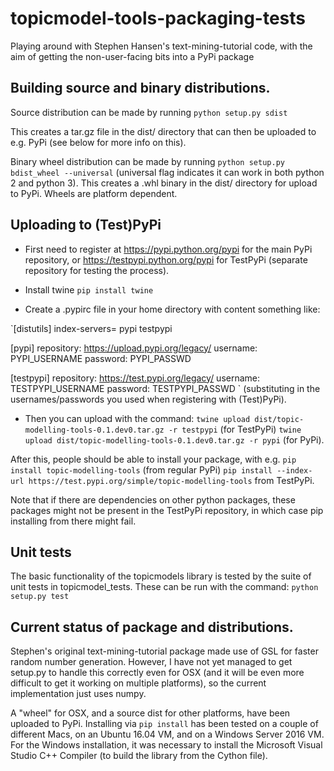 # topicmodel-tools-packaging-tests
Playing around with Stephen Hansen's text-mining-tutorial code, with the aim of getting the
non-user-facing bits into a PyPi package

## Building source and binary distributions.

Source distribution can be made by running
`python setup.py sdist`

This creates a tar.gz file in the dist/ directory that can then be uploaded to e.g. PyPi
(see below for more info on this).


Binary wheel distribution can be made by running
`python setup.py bdist_wheel --universal`
(universal flag indicates it can work in both python 2 and python 3).
This creates a .whl binary in the dist/ directory for upload to PyPi.  Wheels are platform dependent.

## Uploading to (Test)PyPi

* First need to register at https://pypi.python.org/pypi for the main PyPi repository,
or https://testpypi.python.org/pypi for TestPyPi (separate repository for testing the process).

* Install twine
`pip install twine`

* Create a .pypirc file in your home directory with content something like:

`[distutils]
index-servers=
    pypi
    testpypi


[pypi]
repository: https://upload.pypi.org/legacy/
username: PYPI_USERNAME
password: PYPI_PASSWD

[testpypi]
repository: https://test.pypi.org/legacy/
username: TESTPYPI_USERNAME
password: TESTPYPI_PASSWD
`
(substituting in the usernames/passwords you used when registering with (Test)PyPi).

* Then you can upload with the command:
`twine upload dist/topic-modelling-tools-0.1.dev0.tar.gz -r testpypi` (for TestPyPi)
`twine upload dist/topic-modelling-tools-0.1.dev0.tar.gz -r pypi` (for PyPi).

After this, people should be able to install your package, with e.g.
`pip install topic-modelling-tools` (from regular PyPi)
`pip install --index-url https://test.pypi.org/simple/topic-modelling-tools` from TestPyPi.

Note that if there are dependencies on other python packages, these packages might not be present in the TestPyPi
repository, in which case pip installing from there might fail.

## Unit tests

The basic functionality of the topicmodels library is tested by the suite of unit tests in topicmodel_tests.
These can be run with the command:
`python setup.py test`


## Current status of package and distributions.

Stephen's original text-mining-tutorial package made use of GSL for faster random number generation.  However,
I have not yet managed to get setup.py to handle this correctly even for OSX (and it will be even more difficult
to get it working on multiple platforms), so the current implementation just uses numpy.

A "wheel" for OSX, and a source dist for other platforms, have been uploaded to PyPi.  Installing via `pip install`
has been tested on a couple of different Macs, on an Ubuntu 16.04 VM, and on a Windows Server 2016 VM.  For
the Windows installation, it was necessary to install the Microsoft Visual Studio C++ Compiler (to build the
library from the Cython file).



